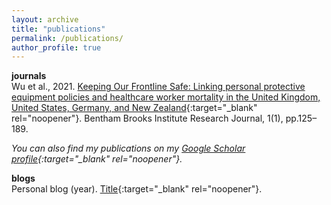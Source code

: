 ```yaml
---
layout: archive
title: "publications"
permalink: /publications/
author_profile: true
---
```

**journals**<br>
Wu et al., 2021. [Keeping Our Frontline Safe: Linking personal protective equipment policies and healthcare worker mortality in the United Kingdom, United States, Germany, and New Zealand](https://issuu.com/ucleuropeanhorizons/docs/final_bbi_global_health__new__1){:target="_blank" rel="noopener"}. Bentham Brooks Institute Research Journal, 1(1), pp.125–189.

*You can also find my publications on my [Google Scholar profile](https://scholar.google.co.uk/citations?user=BfQsB3gAAAAJ&hl=en){:target="_blank" rel="noopener"}.*

**blogs**<br>
Personal blog (year). [Title](link){:target="_blank" rel="noopener"}.

